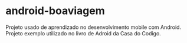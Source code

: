# android-boaviagem
Projeto usado de aprendizado no desenvolvimento mobile com Android.
Projeto exemplo utilizado no livro de Adroid da Casa do Codigo.
